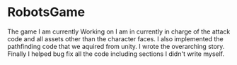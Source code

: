 # RobotsGame
The game I am currently Working on I am in currently in charge of the attack code and all assets other than the character faces. I also implemented the pathfinding code that we aquired from unity. I wrote the overarching story. Finally I helped bug fix all the code including sections I didn't write myself.
